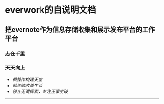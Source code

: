 # everwork的自说明文档

## 把evernote作为信息存储收集和展示发布平台的工作平台

### 志在千里

### 天天向上

- *微操作构建天堂*
- *勤练脑改善生活*
- *停止无谓探索，专注正事突破*
---
